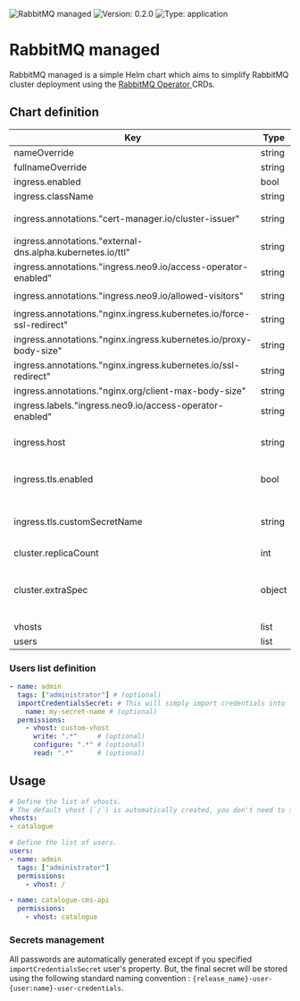 ![RabbitMQ managed](https://banners.beyondco.de/RabbitMQ%20Managed.png?theme=light&packageManager=&packageName=neo9charts%2Frabbitmq-managed+&pattern=architect&style=style_1&description=Deploy+RabbitMQ+with+easy&md=1&showWatermark=1&fontSize=100px&images=dots-circle-horizontal)
![Version: 0.2.0](https://img.shields.io/badge/Version-0.2.0-informational?style=flat-square) ![Type: application](https://img.shields.io/badge/Type-application-informational?style=flat-square)

# RabbitMQ managed

RabbitMQ managed is a simple Helm chart which aims to simplify RabbitMQ cluster deployment using the [RabbitMQ Operator
](https://www.rabbitmq.com/kubernetes/operator/operator-overview.html) CRDs.

## Chart definition

| Key | Type | Default | Description |
|-----|------|---------|-------------|
| nameOverride | string | `""` |  |
| fullnameOverride | string | `""` |  |
| ingress.enabled | bool | `false` |  |
| ingress.className | string | `"nginx"` |  |
| ingress.annotations."cert-manager.io/cluster-issuer" | string | `"letsencrypt-dns-production-gcp"` |  |
| ingress.annotations."external-dns.alpha.kubernetes.io/ttl" | string | `"5"` |  |
| ingress.annotations."ingress.neo9.io/access-operator-enabled" | string | `"true"` |  |
| ingress.annotations."ingress.neo9.io/allowed-visitors" | string | `"self,neo9,neo9-sf"` |  |
| ingress.annotations."nginx.ingress.kubernetes.io/force-ssl-redirect" | string | `"true"` |  |
| ingress.annotations."nginx.ingress.kubernetes.io/proxy-body-size" | string | `"200m"` |  |
| ingress.annotations."nginx.ingress.kubernetes.io/ssl-redirect" | string | `"true"` |  |
| ingress.annotations."nginx.org/client-max-body-size" | string | `"200m"` |  |
| ingress.labels."ingress.neo9.io/access-operator-enabled" | string | `"true"` |  |
| ingress.host | string | `"example.test"` | Define the hostname to use. |
| ingress.tls.enabled | bool | `true` | Enabled Tls, create a secret by default |
| ingress.tls.customSecretName | string | `""` | Specify existing secret if no automated provisionning |
| cluster.replicaCount | int | `1` |  |
| cluster.extraSpec | object | `{}` | Add values directly into spec of RabbitmqCluster manifests |
| vhosts | list | `[]` |  |
| users | list | `[]` |  |

### Users list definition

```yaml
- name: admin
  tags: ["administrator"] # (optional)
  importCredentialsSecret: # This will simply import credentials into `{release-name}-user-{user}-user-credentials` (optional)
    name: my-secret-name # (optional)
  permissions:
    - vhost: custom-vhost
      write: ".*"     # (optional)
      configure: ".*" # (optional)
      read: ".*"      # (optional)
```

## Usage

```yaml
# Define the list of vhosts.
# The default vhost (`/`) is automatically created, you don't need to specify it here.
vhosts:
- catalogue

# Define the list of users.
users:
- name: admin
  tags: ["administrator"]
  permissions:
    - vhost: /

- name: catalogue-cms-api
  permissions:
    - vhost: catalogue
```

### Secrets management

All passwords are automatically generated except if you specified `importCredentialsSecret` user's property. But, the
final secret will be stored using the following standard naming convention :
`{release_name}-user-{user:name}-user-credentials`.
